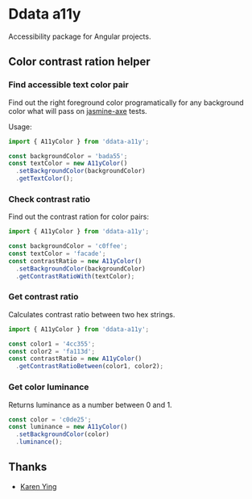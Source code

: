 # Ddata a11y

Accessibility package for Angular projects.

## Color contrast ration helper

### Find accessible text color pair

Find out the right foreground color programatically for any background color what will pass on
[jasmine-axe](https://github.com/theodo/jasmine-axe) tests.

Usage:

```typescript
import { A11yColor } from 'ddata-a11y';

const backgroundColor = 'bada55';
const textColor = new A11yColor()
  .setBackgroundColor(backgroundColor)
  .getTextColor();
```

### Check contrast ratio

Find out the contrast ration for color pairs:

```typescript
import { A11yColor } from 'ddata-a11y';

const backgroundColor = 'c0ffee';
const textColor = 'facade';
const contrastRatio = new A11yColor()
  .setBackgroundColor(backgroundColor)
  .getContrastRatioWith(textColor);
```

### Get contrast ratio

Calculates contrast ratio between two hex strings.

```typescript
import { A11yColor } from 'ddata-a11y';

const color1 = '4cc355';
const color2 = 'fa113d';
const contrastRatio = new A11yColor()
  .getContrastRatioBetween(color1, color2);
```

### Get color luminance

Returns luminance as a number between 0 and 1.

```typescript
const color = 'c0de25';
const luminance = new A11yColor()
  .setBackgroundColor(color)
  .luminance();
```

## Thanks

- [Karen Ying](https://blog.karenying.com/posts/boost-visual-accessibility-by-auto-flipping-text-color)
